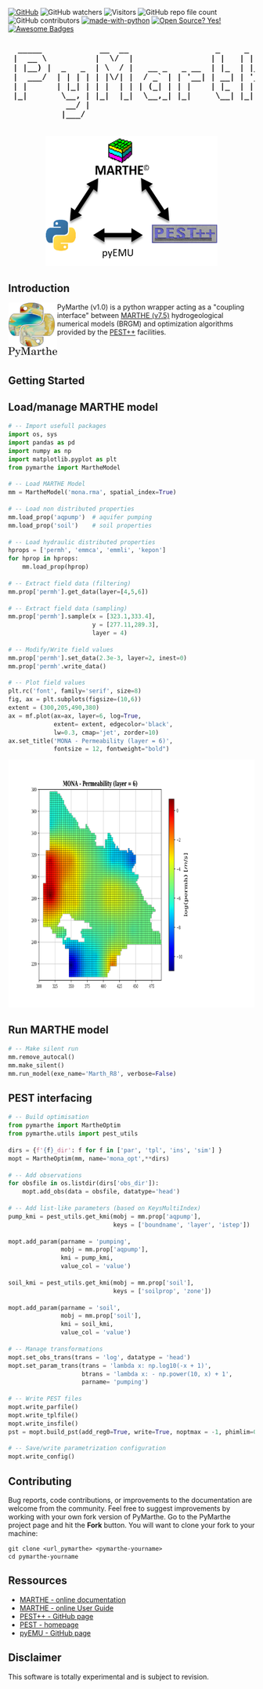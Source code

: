 
[![GitHub](https://badgen.net/badge/icon/github?icon=github&label)](https://github.com)
![GitHub watchers](https://img.shields.io/github/watchers/badges/shields.svg?style=social&logo=github&label=Watch)
![Visitors](https://api.visitorbadge.io/api/visitors?path=https%3A%2F%2Fgithub.com%2Fapryet%2Fadeqwat%2F&label=Visitors&labelColor=%23697689&countColor=%232ccce4&style=plastic)
![GitHub repo file count](https://img.shields.io/github/directory-file-count/apryet/adeqwat)
![GitHub contributors](https://img.shields.io/github/contributors/apryet/adeqwat?style=plastic)
[![made-with-python](https://img.shields.io/badge/Made%20with-Python-1f425f.svg)](https://www.python.org/)
[![Open Source? Yes!](https://badgen.net/badge/Open%20Source%20%3F/Yes%21/blue?icon=github)](https://github.com/Naereen/badges/)
[![Awesome Badges](https://img.shields.io/badge/badges-awesome-green.svg)](https://github.com/Naereen/badges)


<H3 align="center"> 
  <pre>
  _____            __  __                  _     _            
 |  __ \          |  \/  |                | |   | |           
 | |__) |  _   _  | \  / |   __ _   _ __  | |_  | |__     ___ 
 |  ___/  | | | | | |\/| |  / _` | | '__| | __| | '_ \   / _ \
 | |      | |_| | | |  | | | (_| | | |    | |_  | | | | |  __/
 |_|       \__, | |_|  |_|  \__,_| |_|     \__| |_| |_|  \___|
            __/ |                                             
           |___/                                              
  </pre>
</H3>


<p align="center">
  <img 
  src="assets/PyMarthe_v1.0_general.png"
  alt="PyMarthe v1.0" 
  width="350"
  height="265"
  >
</p>


Introduction
-----------------------------------------------
<img align="left" width="100" height="110" src="assets/logo_pymarthe.png">


PyMarthe (v1.0) is a python wrapper acting as a "coupling interface" between [MARTHE (v7.5)](https://www.brgm.fr/fr/logiciel/marthe-logiciel-modelisation-ecoulements-souterrains) hydrogeological numerical models (BRGM) and optimization algorithms provided by the [PEST++](https://github.com/usgs/pestpp) facilities. 


<br></br>

Getting Started
-----------------------------------------------

## Load/manage MARTHE model
```python
# -- Import usefull packages
import os, sys
import pandas as pd
import numpy as np
import matplotlib.pyplot as plt
from pymarthe import MartheModel

# -- Load MARTHE Model
mm = MartheModel('mona.rma', spatial_index=True)

# -- Load non distributed properties
mm.load_prop('aqpump')  # aquifer pumping
mm.load_prop('soil')    # soil properties

# -- Load hydraulic distributed properties
hprops = ['permh', 'emmca', 'emmli', 'kepon']
for hprop in hprops:
    mm.load_prop(hprop)

# -- Extract field data (filtering)
mm.prop['permh'].get_data(layer=[4,5,6])

# -- Extract field data (sampling)
mm.prop['permh'].sample(x = [323.1,333.4],
                        y = [277.11,289.3],
                        layer = 4)

# -- Modify/Write field values
mm.prop['permh'].set_data(2.3e-3, layer=2, inest=0)
mm.prop['permh'.write_data()

# -- Plot field values
plt.rc('font', family='serif', size=8)
fig, ax = plt.subplots(figsize=(10,6))
extent = (300,205,490,380)
ax = mf.plot(ax=ax, layer=6, log=True,
             extent= extent, edgecolor='black', 
             lw=0.3, cmap='jet', zorder=10)
ax.set_title('MONA - Permeability (layer = 6)',
             fontsize = 12, fontweight="bold")
```

<p align="center">
  <img 
  src="assets/permh_k6.png"
  alt="PyMarthe v1.0" 
  width="910"
  height="505"
  >
</p>


## Run MARTHE model
```python
# -- Make silent run
mm.remove_autocal()
mm.make_silent()
mm.run_model(exe_name='Marth_R8', verbose=False)

```

## PEST interfacing
```python
# -- Build optimisation
from pymarthe import MartheOptim
from pymarthe.utils import pest_utils

dirs = {f'{f}_dir': f for f in ['par', 'tpl', 'ins', 'sim'] }
mopt = MartheOptim(mm, name='mona_opt',**dirs)

# -- Add observations
for obsfile in os.listdir(dirs['obs_dir']):
    mopt.add_obs(data = obsfile, datatype='head')

# -- Add list-like parameters (based on KeysMultiIndex)
pump_kmi = pest_utils.get_kmi(mobj = mm.prop['aqpump'],
                              keys = ['boundname', 'layer', 'istep'])

mopt.add_param(parname = 'pumping',
               mobj = mm.prop['aqpump'],
               kmi = pump_kmi,
               value_col = 'value')

soil_kmi = pest_utils.get_kmi(mobj = mm.prop['soil'],
                              keys = ['soilprop', 'zone'])

mopt.add_param(parname = 'soil',
               mobj = mm.prop['soil'],
               kmi = soil_kmi,
               value_col = 'value')

# -- Manage transformations
mopt.set_obs_trans(trans = 'log', datatype = 'head')
mopt.set_param_trans(trans = 'lambda x: np.log10(-x + 1)',
                     btrans = 'lambda x: - np.power(10, x) + 1',
                     parname= 'pumping')

# -- Write PEST files
mopt.write_parfile()
mopt.write_tplfile()
mopt.write_insfile()
pst = mopt.build_pst(add_reg0=True, write=True, noptmax = -1, phimlim=0)

# -- Save/write parametrization configuration
mopt.write_config()
```



Contributing
------------------------------------------------

Bug reports, code contributions, or improvements to the documentation are welcome from the community. 
Feel free to suggest improvements by working with your own fork version of PyMarthe. Go to the PyMarthe project page and hit the **Fork** button.
You will want to clone your fork to your machine:

    git clone <url_pymarthe> <pymarthe-yourname>
    cd pymarthe-yourname



Ressources
-----------------------------------------------

+ [MARTHE - online documentation](https://www.brgm.fr/sites/default/files/documents/2020-11/logiciel-marthe-notice-utilisation-generale-rp-64554-fr.pdf)
+ [MARTHE - online User Guide](https://www.brgm.fr/sites/default/files/documents/2020-11/logiciel-marthe-didacticiel-7-5-rp-64997-fr.pdf)
+ [PEST++ - GitHub page](https://github.com/usgs/pestpp)
+ [PEST - homepage](http://www.pesthomepage.org/)
+ [pyEMU - GitHub page](https://github.com/pypest/pyemu)



Disclaimer
----------

This software is totally experimental and is subject to revision. 

